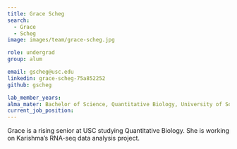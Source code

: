 ```yaml
---
title: Grace Scheg
search:
  - Grace 
  - Scheg
image: images/team/grace-scheg.jpg

role: undergrad
group: alum

email: gscheg@usc.edu
linkedin: grace-scheg-75a852252
github: gscheg

lab_member_years: 
alma_mater: Bachelor of Science, Quantitative Biology, University of Southern California
current_job_position:
---
```


Grace is a rising senior at USC studying Quantitative Biology. She is working on Karishma’s RNA-seq data analysis project.
